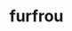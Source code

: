 ---
id: 676
title: furfrou
types: [normal]
image: https://raw.githubusercontent.com/PokeAPI/sprites/master/sprites/pokemon/676.png
---